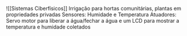 ![[Sistemas Ciberfísicos]]
Irrigação para hortas comunitárias, plantas em propriedades privadas
Sensores: Humidade e Temperatura
Atuadores: Servo motor para liberar a água/fechar a água e um LCD para mostrar a temperatura e humidade coletados